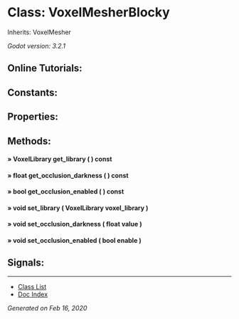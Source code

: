 # Class: VoxelMesherBlocky

Inherits: VoxelMesher

_Godot version: 3.2.1_


## Online Tutorials: 



## Constants:


## Properties:


## Methods:

#### » VoxelLibrary get_library (  )  const


#### » float get_occlusion_darkness (  )  const


#### » bool get_occlusion_enabled (  )  const


#### » void set_library ( VoxelLibrary voxel_library ) 


#### » void set_occlusion_darkness ( float value ) 


#### » void set_occlusion_enabled ( bool enable ) 



## Signals:


---
* [Class List](Class_List.md)
* [Doc Index](../01_get-started.md)

_Generated on Feb 16, 2020_
